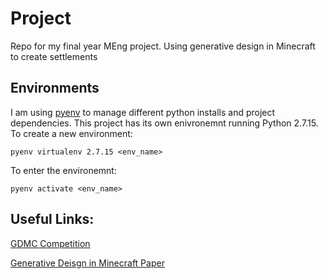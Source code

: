 # Project
Repo for my final year MEng project. Using generative design in Minecraft to create settlements

## Environments

I am using [pyenv](https://github.com/pyenv/pyenv) to manage different python installs and project dependencies. This project has its own enivronemnt running Python 2.7.15. To create a new environment:

`pyenv virtualenv 2.7.15 <env_name>`

To enter the environemnt:

`pyenv activate <env_name>`

## Useful Links:

[GDMC Competition](http://gendesignmc.engineering.nyu.edu)

[Generative Deisgn in Minecraft Paper](https://www.researchgate.net/publication/327638962_Generative_design_in_minecraft_GDMC_settlement_generation_competition)
